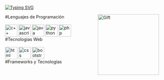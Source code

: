 [![Typing SVG](https://readme-typing-svg.demolab.com?font=Sofadi+One&weight=500&pause=1000&width=435&lines=Bienvenido+a+mi+perfil+de+GitHub)](https://git.io/typing-svg)

<img src="https://i.gifer.com/AjA6.gif" alt="Gift" align="right" width="200">

<div>
#Lenguajes de Programación
<div style="display: inline_block">
<br>
<img src="https://acortar.link/PP8I3m" alt="c++" align="center" height="40" width="40">
<img src="https://acortar.link/7GrfDb" alt="javascript" align="center" height="40" width="40">
<img src="https://acortar.link/Q8MJ7R" alt="java" align="center" height="40" width="40">
<img src="https://acortar.link/hqEBrr" alt="python" align="center" height="40" width="40">
<img src="https://acortar.link/v3kcL4" alt="php" align="center" height="40" width="40">
<br>
</div>
#Tecnologias Web
<div style="display: inline_block">
<br>
<img src="https://acortar.link/v9zBVl" alt="html" align="center" height="40" width="40">
<img src="https://acortar.link/cubb3Z" alt="css" align="center" height="40" width="40">
<img src="https://acortar.link/6JEdfM" alt="bootstrap" align="center" height="40" width="40">
<br>
</div>
#Frameworks y Tecnologías
</div>
